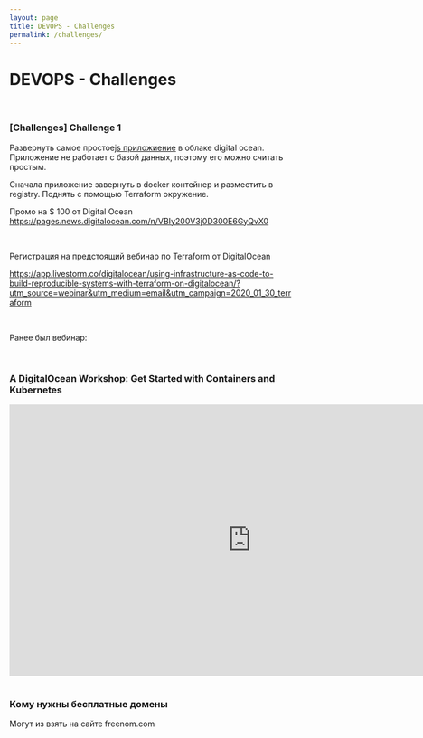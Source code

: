 ```yaml
---
layout: page
title: DEVOPS - Challenges
permalink: /challenges/
---
```


# DEVOPS - Challenges

<br/>

### [Challenges] Challenge 1

Развернуть самое простое<a href="https://github.com/marley-nodejs/React-hooks-writing-real-project">js приложиение</a> в облаке digital ocean. Приложение не работает с базой данных, поэтому его можно считать простым. 

Сначала приложение завернуть в docker контейнер и разместить в registry.
Поднять с помощью Terraform окружение.

Промо на $ 100 от Digital Ocean
https://pages.news.digitalocean.com/n/VBIy200V3j0D300E6GyQvX0


<br/>

Регистрация на предстоящий вебинар по Terraform от DigitalOcean

https://app.livestorm.co/digitalocean/using-infrastructure-as-code-to-build-reproducible-systems-with-terraform-on-digitalocean/?utm_source=webinar&utm_medium=email&utm_campaign=2020_01_30_terraform


<br/>

Ранее был вебинар:

<br/>

### A DigitalOcean Workshop: Get Started with Containers and Kubernetes

<div align="center">
    <iframe width="853" height="480" src="https://www.youtube.com/embed/7WOgYfZgSf0" frameborder="0" allow="accelerometer; autoplay; encrypted-media; gyroscope; picture-in-picture" allowfullscreen></iframe>
</div>

<br/>

### Кому нужны бесплатные домены

Могут из взять на сайте freenom.com
